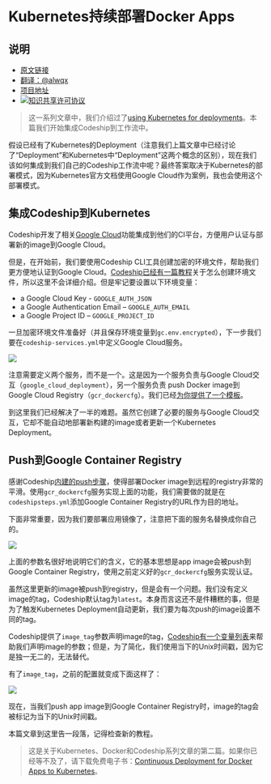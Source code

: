 # Kubernetes持续部署Docker Apps

## 说明
- [原文链接](https://blog.codeship.com/continuous-deployment-of-docker-apps-to-kubernetes/)
- [翻译：@alwqx](https://github.com/alwqx)
- [项目地址](https://github.com/alwqx/translate)
- <a rel="license" href="http://creativecommons.org/licenses/by-nc/4.0/"><img alt="知识共享许可协议" style="border-width:0" src="https://i.creativecommons.org/l/by-nc/4.0/80x15.png" /></a>

>这一系列文章中，我们介绍过了[using Kubernetes for deployments](https://blog.codeship.com/using-kubernetes-for-deployments/)。本篇我们开始集成Codeship到工作流中。

假设已经有了Kubernetes的Deployment（注意我们上篇文章中已经讨论了“Deployment”和Kubernetes中“Deployment”这两个概念的区别），现在我们该如何集成到我们自己的Codeship工作流中呢？最终答案取决于Kubernetes的部署模式，因为Kubernetes官方文档使用Google Cloud作为案例，我也会使用这个部署模式。

## 集成Codeship到Kubernetes
Codeship开发了相关[Google Cloud](https://documentation.codeship.com/docker/continuous-deployment/google-cloud/)功能集成到他们的CI平台，方便用户认证与部署新的image到Google Cloud。

但是，在开始前，我们要使用Codeship CLI工具创建加密的环境文件，帮助我们更方便地认证到Google Cloud。[Codeship已经有一篇教程](https://documentation.codeship.com/docker/getting-started/encryption/)关于怎么创建环境文件，所以这里不会详细介绍。但是牢记要设置以下环境变量：
- a Google Cloud Key - `GOOGLE_AUTH_JSON`
- a Google Authentication Email – `GOOGLE_AUTH_EMAIL`
- a Google Project ID – `GOOGLE_PROJECT_ID`

一旦加密环境文件准备好（并且保存环境变量到`gc.env.encrypted`），下一步我们要在`codeship-services.yml`中定义Google Cloud服务。

![](https://1npo9l3lml0zvr6w62acc3t1-wpengine.netdna-ssl.com/wp-content/uploads/2016/12/Screen-Shot-2016-12-21-at-7.05.03-PM-768x272.png)

注意需要定义两个服务，而不是一个。这是因为一个服务负责与Google Cloud交互（`google_cloud_deployment`），另一个服务负责
push Docker image到Google Cloud Registry（`gcr_dockercfg`）。我们已经[为你提供了一个模板](https://github.com/codeship-library/gcr-dockercfg-generator)。

到这里我们已经解决了一半的难题。虽然它创建了必要的服务与Google Cloud交互，它却不能自动地部署新构建的image或者更新一个Kubernetes Deployment。

## Push到Google Container Registry
感谢Codeship[内建的push步骤](https://documentation.codeship.com/docker/getting-started/steps/#push-steps)，使得部署Docker image到远程的registry非常的平滑。使用`gcr_dockercfg`服务实现上面的功能，我们需要做的就是在`codeshipsteps.yml`添加Google Container Registry的URL作为目的地址。

下面非常重要，因为我们要部署应用镜像了，注意把下面的服务名替换成你自己的。

![](https://1npo9l3lml0zvr6w62acc3t1-wpengine.netdna-ssl.com/wp-content/uploads/2016/12/Screen-Shot-2016-12-21-at-7.09.56-PM.png)

上面的参数名很好地说明它们的含义，它的基本思想是app image会被push到Google Container Registry，使用之前定义好的`gcr_dockercfg`服务实现认证。

虽然这里更新的image被push到registry，但是会有一个问题。我们没有定义image的tag，Codeship默认tag为`latest`。本身而言这还不是件糟糕的事，但是为了触发Kubernetes Deployment自动更新，我们要为每次push的image设置不同的tag。

Codeship提供了`image_tag`参数声明image的tag，[Codeship有一个变量列表](https://documentation.codeship.com/docker/getting-started/docker-push/#pushing-to-tags)来帮助我们声明image的参数；但是，为了简化，我们使用当下的Unix时间戳，因为它是独一无二的，无法替代。

有了`image_tag`，之前的配置就变成下面这样了：

![](https://1npo9l3lml0zvr6w62acc3t1-wpengine.netdna-ssl.com/wp-content/uploads/2016/12/Screen-Shot-2016-12-21-at-7.13.14-PM.png)

现在，当我们push app image到Google Container Registry时，image的tag会被标记为当下的Unix时间戳。

本篇文章到这里告一段落，记得检查新的教程。

>这是关于Kubernetes、Docker和Codeship系列文章的第二篇。如果你已经等不及了，请下载免费电子书：[Continuous Deployment for Docker Apps to Kubernetes](https://resources.codeship.com/ebooks/deploy-docker-kubernetes-codeship?utm_source=CodeshipBlog&utm_campaign=cd-docker-kubernetes)。
